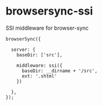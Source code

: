 browsersync-ssi
===============

SSI middleware for browser-sync


```
browserSync({

  server: {
    baseDir: ['src'],

    middleware: ssi({
      baseDir: __dirname + '/src',
      ext: '.shtml'
    })

  },
});
```
